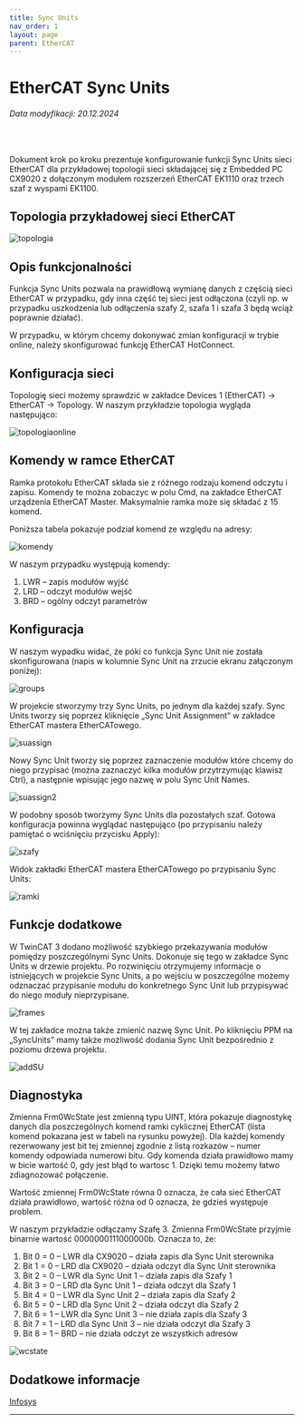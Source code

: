 ```yaml
---
title: Sync Units
nav_order: 1
layout: page
parent: EtherCAT
---
```


# EtherCAT Sync Units
<h6> Data modyfikacji: 20.12.2024 </h6>
<br>

Dokument  krok  po  kroku  prezentuje  konfigurowanie  funkcji  Sync  Units  sieci  EtherCAT dla przykładowej topologii sieci składającej się z Embedded PC CX9020 z dołączonym modułem rozszerzeń EtherCAT EK1110 oraz trzech szaf z wyspami EK1100.

## Topologia przykładowej sieci EtherCAT

![topologia](topologia.png "topologia")

## Opis funkcjonalności

Funkcja Sync Units pozwala na prawidłową wymianę danych z częścią sieci EtherCAT w przypadku, gdy inna część tej sieci jest odłączona (czyli np. w przypadku uszkodzenia lub odłączenia szafy 2, szafa 1 i szafa 3 będą wciąż poprawnie działać).

W  przypadku,  w  którym  chcemy  dokonywać  zmian  konfiguracji  w  trybie  online,  należy skonfigurować funkcję EtherCAT HotConnect.

## Konfiguracja sieci

Topologię sieci możemy sprawdzić w zakładce Devices 1 (EtherCAT) -> EtherCAT -> Topology. W naszym przykładzie topologia wygląda następująco:

![topologiaonline](topologiaonline.png "topologiaonline")

## Komendy w ramce EtherCAT

Ramka protokołu EtherCAT składa sie z różnego rodzaju komend odczytu i zapisu. Komendy te można zobaczyc w polu Cmd, na zakładce EtherCAT urządzenia EtherCAT Master. Maksymalnie ramka może się składać z 15 komend.

Poniższa tabela pokazuje podział komend ze względu na adresy:

![komendy](komendy.png "komendy")

W naszym przypadku występują komendy:
1.   LWR – zapis modułów wyjść
2.   LRD – odczyt modułów wejść
3.   BRD – ogólny odczyt parametrów

## Konfiguracja 

W  naszym  wypadku  widać,  że  póki  co  funkcja  Sync  Unit  nie  została  skonfigurowana  (napis <default> w kolumnie Sync Unit na zrzucie ekranu załączonym poniżej):

![groups](groups.png "groups")

W projekcie stworzymy trzy Sync Units, po jednym dla każdej szafy. Sync Units tworzy się poprzez kliknięcie „Sync Unit Assignment” w zakładce EtherCAT mastera EtherCATowego.

![suassign](suassign.png "suassign")

Nowy Sync Unit tworzy się poprzez zaznaczenie modułów które chcemy do niego przypisać (można zaznaczyć kilka modułów przytrzymując klawisz Ctrl), a następnie wpisując jego nazwę w polu Sync Unit Names.

![suassign2](suassign2.png "suassign2")

W podobny sposób tworzymy Sync Units dla pozostałych szaf. Gotowa konfiguracja powinna wyglądać    następująco    (po    przypisaniu    należy    pamiętać    o    wciśnięciu    przycisku    Apply): 

![szafy](szafy.png "szafy")

Widok zakładki EtherCAT mastera EtherCATowego po przypisaniu Sync Units:

![ramki](ramki.png "ramki")

## Funkcje dodatkowe

W TwinCAT 3 dodano możliwość szybkiego przekazywania modułów pomiędzy poszczególnymi Sync Units. Dokonuje się tego w zakładce Sync Units w drzewie projektu. Po rozwinięciu otrzymujemy informacje o istniejących w projekcie Sync Units, a po wejściu w poszczególne możemy odznaczać przypisanie modułu do konkretnego Sync Unit lub przypisywać do niego moduły nieprzypisane.

![frames](frames.png "frames")

W tej zakładce można także zmienić nazwę Sync Unit. Po kliknięciu PPM na „SyncUnits” mamy także możliwość dodania Sync Unit bezpośrednio z poziomu drzewa projektu.

![addSU](addSU.png "addSU")

## Diagnostyka

Zmienna  Frm0WcState jest  zmienną  typu  UINT,  która  pokazuje  diagnostykę  danych  dla poszczególnych komend ramki cyklicznej EtherCAT (lista komend pokazana jest w tabeli na rysunku powyżej). Dla każdej komendy rezerwowany jest bit tej zmiennej zgodnie z listą rozkazów – numer komendy odpowiada numerowi bitu. Gdy komenda działa prawidłowo mamy w bicie wartość 0, gdy jest błąd to wartosc 1. Dzięki temu możemy łatwo zdiagnozować połączenie.

Wartość  zmiennej  Frm0WcState  równa  0  oznacza,  że  cała  sieć  EtherCAT  działa  prawidłowo, wartość różna od 0 oznacza, że gdzieś występuje problem.

W  naszym  przykładzie  odłączamy  Szafę   3.  Zmienna  Frm0WcState  przyjmie  binarnie  wartość 0000000111000000b. Oznacza to, że:

1.   Bit 0 = 0 – LWR dla CX9020 – działa zapis dla Sync Unit sterownika
2.   Bit 1 = 0 – LRD dla CX9020 – działa odczyt dla Sync Unit sterownika
3.   Bit 2 = 0 – LWR dla Sync Unit 1 – działa zapis dla Szafy 1
4.   Bit 3 = 0 – LRD dla Sync Unit 1 – działa odczyt dla Szafy 1
5.   Bit 4 = 0 – LWR dla Sync Unit 2 – działa zapis dla Szafy 2
6.   Bit 5 = 0 – LRD dla Sync Unit 2 – działa odczyt dla Szafy 2
7.   Bit 6 = 1 – LWR dla Sync Unit 3 – nie działa zapis dla Szafy 3
8.   Bit 7 = 1 – LRD dla Sync Unit 3 – nie działa odczyt dla Szafy 3
9.   Bit 8 = 1 – BRD – nie działa odczyt ze wszystkich adresów

![wcstate](wcstate.png "wcstate")

## Dodatkowe informacje

[Infosys](https://infosys.beckhoff.com/english.php?content=../content/1033/tc3_io_intro/1468206859.html)







---